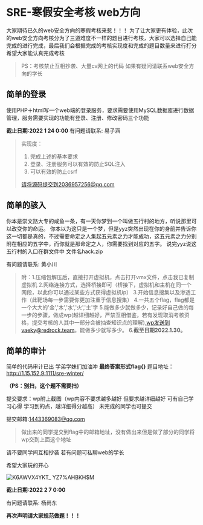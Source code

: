 # SRE-寒假安全考核 web方向
大家期待已久的web安全方向的寒假考核来惹！！！
为了让大家更有体验，此次的web安全方向考核分为了三道难度不一样的题目进行考核，大家可以选择自己能完成的进行完成，最后我们会根据完成的考核实现度和完成的题目数量来进行打分
希望大家能认真完成考核
>PS：考核禁止互相抄袭、大量cv网上的代码
>如果有疑问请联系web安全方向的学长
## 简单的登录

使用PHP＋html写一个web端的登录服务，要求需要使用MySQL数据库进行数据管理，服务需要实现的功能有登录、注册、修改密码三个功能

**截止日期:2022 1 24 0:00**
有问题请联系: 易子涵
> 实现度：
>
> 1. 完成上述的基本要求
> 2. 登录、注册服务可以有效的防止SQL注入
> 3. 可以有效的防止csrf
> 
> 请将源码提交到2036957256@qq.com
## 简单的骇入
你本是崇文路大专的咸鱼一条，有一天你梦到一个叫做五行村的地方，听说那里可以改变你的命运。
你本以为这只是一个梦，但是yyz突然出现在你的身前并告诉你这一切都是真的，不过需要命定之人集起五元素之力才能成功，这五元素之力分别附在相应的五字中，而你就是那命定之人，你需要找到对应的五字。
说完yyz说这五行村的入口在群文件中
文件名hack.zip

有问题请联系: 黄小川

> 附：1.压缩包解压后，直接打开虚拟机，点击打开vmx文件，点击我已复制虚拟机
>     2.网络连接方式，选择桥接即可（桥接下，虚拟机和主机在同一个网段，以此你可以通过某些方式获得虚拟机ip）
>     3.开始信息搜集以及渗透工作（此靶场每一步需要你更加注重于信息搜集）
>     4.一共五个flag，flag都是一个大大的'金','木','水','火','土'字
>     5.能做多少就做多少，记录好自己做的每一步的步骤，做成wp(越详细越好，严禁互相借鉴，若有发现取消考核资格，提交考核的人其中一部分会被抽查知识点的理解),wp发送到vaeky@redrock.team。能做多少就写多少。
>     6.**截至日期2022.1.30。**


## 简单的审计
简单的代码审计已出 学弟学妹们加油冲 **最终答案形式flag{}** 题目地址：http://1.15.152.9:1111/sre-winter/


**（PS：别扫，这个题不需要扫）**

 提交要求：wp附上截图（wp内容不要求越多越好 但要求越详细越好 可有自己学习心得 学习到的点，越详细得分越高） 
未完成的同学也可提交

提交邮箱:1443369083@qq.com 
>做出来的同学提交到flag中的邮箱地址，没有做出来但是做了部分的同学将wp交到上面这个地址

请不要同学间互相抄袭 若有问题可私聊web的学长

希望大家玩的开心

![K6AWVX4YKT_ YZ7%AHBKH$M](https://user-images.githubusercontent.com/97827617/149791940-c5b8ce37-114b-473c-b3ba-32892c2a4d36.gif)

**截止日期:2022 2 7 0:00**

有问题请联系: 杨尚东

**再次声明请大家规范做题！！！**


